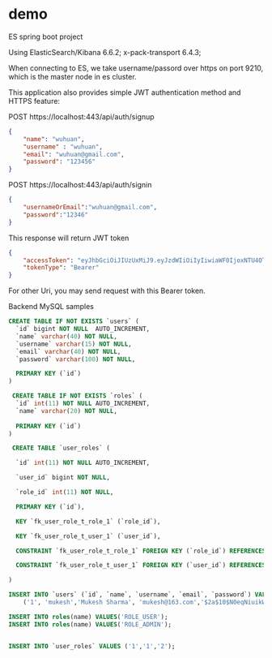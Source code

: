 # demo
ES spring boot project

Using ElasticSearch/Kibana 6.6.2; 
x-pack-transport 6.4.3;


When connecting to ES, we take username/passord over https on port 9210, which is the master node in es cluster.

This application also provides simple JWT authentication method and HTTPS feature:

POST https://localhost:443/api/auth/signup
```JSON
{
	"name": "wuhuan",
	"username" : "wuhuan",
	"email": "wuhuan@gmail.com",
	"password": "123456"
}
```
POST https://localhost:443/api/auth/signin
```JSON
{
	"usernameOrEmail":"wuhuan@gmail.com",
	"password":"12346"
}
```
This response will return JWT token
```JSON
{
    "accessToken": "eyJhbGciOiJIUzUxMiJ9.eyJzdWIiOiIyIiwiaWF0IjoxNTU4OTI5MjI4LCJleHAiOjE1NTk1MzQwMjh9.rS_DhoWbWykWVEK6QVRC3UpAtSYa1X_bSF-CKyjvmQ5YuAWKx1X96ExEhCBRTp-zBecHASkmcuWAbH-XqN-Kmg",
    "tokenType": "Bearer"
}
```
For other Uri, you may send request with this Bearer token.


Backend MySQL samples
```SQL
CREATE TABLE IF NOT EXISTS `users` (
  `id` bigint NOT NULL  AUTO_INCREMENT,
  `name` varchar(40) NOT NULL,
  `username` varchar(15) NOT NULL,
  `email` varchar(40) NOT NULL,
  `password` varchar(100) NOT NULL,

  PRIMARY KEY (`id`)
)

 CREATE TABLE IF NOT EXISTS `roles` (
  `id` int(11) NOT NULL AUTO_INCREMENT,
  `name` varchar(20) NOT NULL,
  
  PRIMARY KEY (`id`)
)

 CREATE TABLE `user_roles` (

  `id` int(11) NOT NULL AUTO_INCREMENT,

  `user_id` bigint NOT NULL,

  `role_id` int(11) NOT NULL,

  PRIMARY KEY (`id`),

  KEY `fk_user_role_t_role_1` (`role_id`),

  KEY `fk_user_role_t_user_1` (`user_id`),

  CONSTRAINT `fk_user_role_t_role_1` FOREIGN KEY (`role_id`) REFERENCES `roles` (`id`) ON DELETE CASCADE ON UPDATE CASCADE,

  CONSTRAINT `fk_user_role_t_user_1` FOREIGN KEY (`user_id`) REFERENCES `users` (`id`) ON DELETE CASCADE ON UPDATE CASCADE

)

INSERT INTO `users` (`id`, `name`, `username`, `email`, `password`) VALUES
	('1', 'mukesh','Mukesh Sharma', 'mukesh@163.com','$2a$10$N0eqNiuikWCy9ETQ1rdau.XEELcyEO7kukkfoiNISk/9F7gw6eB0W');

INSERT INTO roles(name) VALUES('ROLE_USER');
INSERT INTO roles(name) VALUES('ROLE_ADMIN');


INSERT INTO `user_roles` VALUES ('1','1','2');
```
